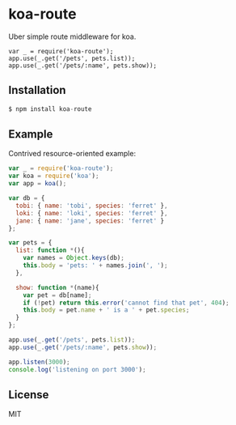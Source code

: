 
# koa-route

 Uber simple route middleware for koa.

```
var _ = require('koa-route');
app.use(_.get('/pets', pets.list));
app.use(_.get('/pets/:name', pets.show));
```

## Installation

```js
$ npm install koa-route
```

## Example

  Contrived resource-oriented example:

```js
var _ = require('koa-route');
var koa = require('koa');
var app = koa();

var db = {
  tobi: { name: 'tobi', species: 'ferret' },
  loki: { name: 'loki', species: 'ferret' },
  jane: { name: 'jane', species: 'ferret' }
};

var pets = {
  list: function *(){
    var names = Object.keys(db);
    this.body = 'pets: ' + names.join(', ');
  },

  show: function *(name){
    var pet = db[name];
    if (!pet) return this.error('cannot find that pet', 404);
    this.body = pet.name + ' is a ' + pet.species;
  }
};

app.use(_.get('/pets', pets.list));
app.use(_.get('/pets/:name', pets.show));

app.listen(3000);
console.log('listening on port 3000');
```

## License

  MIT